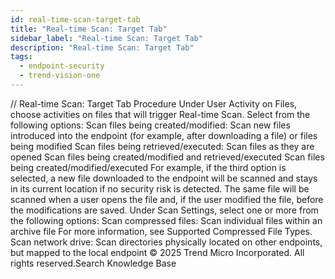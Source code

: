 ```yaml
---
id: real-time-scan-target-tab
title: "Real-time Scan: Target Tab"
sidebar_label: "Real-time Scan: Target Tab"
description: "Real-time Scan: Target Tab"
tags:
  - endpoint-security
  - trend-vision-one
---
```


/*<![CDATA[*/ $('#title').html($('meta[name=map-description]').attr('content')); /*]]>*/ Real-time Scan: Target Tab Procedure Under User Activity on Files, choose activities on files that will trigger Real-time Scan. Select from the following options: Scan files being created/modified: Scan new files introduced into the endpoint (for example, after downloading a file) or files being modified Scan files being retrieved/executed: Scan files as they are opened Scan files being created/modified and retrieved/executed Scan files being created/modified/executed For example, if the third option is selected, a new file downloaded to the endpoint will be scanned and stays in its current location if no security risk is detected. The same file will be scanned when a user opens the file and, if the user modified the file, before the modifications are saved. Under Scan Settings, select one or more from the following options: Scan compressed files: Scan individual files within an archive file For more information, see Supported Compressed File Types. Scan network drive: Scan directories physically located on other endpoints, but mapped to the local endpoint © 2025 Trend Micro Incorporated. All rights reserved.Search Knowledge Base